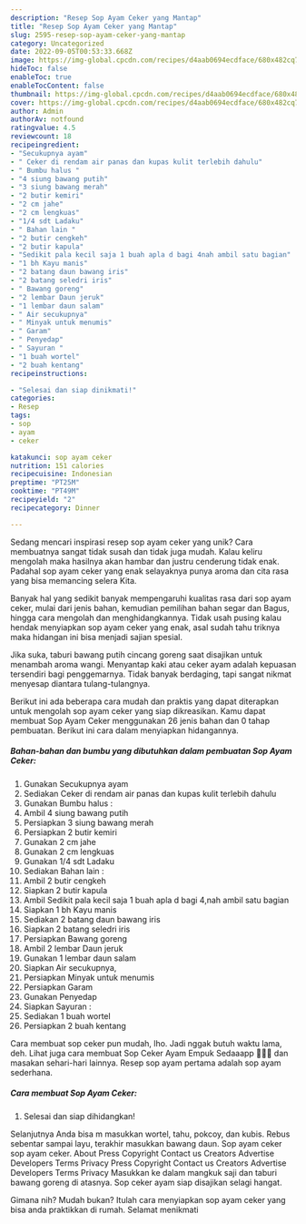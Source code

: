 ```yaml
---
description: "Resep Sop Ayam Ceker yang Mantap"
title: "Resep Sop Ayam Ceker yang Mantap"
slug: 2595-resep-sop-ayam-ceker-yang-mantap
category: Uncategorized
date: 2022-09-05T00:53:33.668Z
image: https://img-global.cpcdn.com/recipes/d4aab0694ecdface/680x482cq70/sop-ayam-ceker-foto-resep-utama.jpg
hideToc: false
enableToc: true
enableTocContent: false
thumbnail: https://img-global.cpcdn.com/recipes/d4aab0694ecdface/680x482cq70/sop-ayam-ceker-foto-resep-utama.jpg
cover: https://img-global.cpcdn.com/recipes/d4aab0694ecdface/680x482cq70/sop-ayam-ceker-foto-resep-utama.jpg
author: Admin
authorAv: notfound
ratingvalue: 4.5
reviewcount: 18
recipeingredient:
- "Secukupnya ayam"
- " Ceker di rendam air panas dan kupas kulit terlebih dahulu"
- " Bumbu halus "
- "4 siung bawang putih"
- "3 siung bawang merah"
- "2 butir kemiri"
- "2 cm jahe"
- "2 cm lengkuas"
- "1/4 sdt Ladaku"
- " Bahan lain "
- "2 butir cengkeh"
- "2 butir kapula"
- "Sedikit pala kecil saja 1 buah apla d bagi 4nah ambil satu bagian"
- "1 bh Kayu manis"
- "2 batang daun bawang iris"
- "2 batang seledri iris"
- " Bawang goreng"
- "2 lembar Daun jeruk"
- "1 lembar daun salam"
- " Air secukupnya"
- " Minyak untuk menumis"
- " Garam"
- " Penyedap"
- " Sayuran "
- "1 buah wortel"
- "2 buah kentang"
recipeinstructions:

- "Selesai dan siap dinikmati!"
categories:
- Resep
tags:
- sop
- ayam
- ceker

katakunci: sop ayam ceker 
nutrition: 151 calories
recipecuisine: Indonesian
preptime: "PT25M"
cooktime: "PT49M"
recipeyield: "2"
recipecategory: Dinner

---
```





Sedang mencari inspirasi resep sop ayam ceker yang unik? Cara membuatnya sangat tidak susah dan tidak juga mudah. Kalau keliru mengolah maka hasilnya akan hambar dan justru cenderung tidak enak. Padahal sop ayam ceker yang enak selayaknya punya aroma dan cita rasa yang bisa memancing selera Kita.





Banyak hal yang sedikit banyak mempengaruhi kualitas rasa dari sop ayam ceker, mulai dari jenis bahan, kemudian pemilihan bahan segar dan Bagus, hingga cara mengolah dan menghidangkannya. Tidak usah pusing kalau hendak menyiapkan sop ayam ceker yang enak,      asal sudah tahu triknya maka hidangan ini bisa menjadi sajian spesial.














Jika suka, taburi bawang putih cincang goreng saat disajikan untuk menambah aroma wangi. Menyantap kaki atau ceker ayam adalah kepuasan tersendiri bagi penggemarnya. Tidak banyak berdaging, tapi sangat nikmat menyesap diantara tulang-tulangnya.






Berikut ini ada beberapa cara mudah dan praktis yang dapat diterapkan untuk mengolah sop ayam ceker yang siap dikreasikan. Kamu dapat membuat Sop Ayam Ceker menggunakan 26 jenis bahan dan 0 tahap pembuatan. Berikut ini cara dalam menyiapkan hidangannya.

<!--inarticleads1-->

##### Bahan-bahan dan bumbu yang dibutuhkan dalam pembuatan Sop Ayam Ceker:

1. Gunakan Secukupnya ayam
1. Sediakan  Ceker di rendam air panas dan kupas kulit terlebih dahulu
1. Gunakan  Bumbu halus :
1. Ambil 4 siung bawang putih
1. Persiapkan 3 siung bawang merah
1. Persiapkan 2 butir kemiri
1. Gunakan 2 cm jahe
1. Gunakan 2 cm lengkuas
1. Gunakan 1/4 sdt Ladaku
1. Sediakan  Bahan lain :
1. Ambil 2 butir cengkeh
1. Siapkan 2 butir kapula
1. Ambil Sedikit pala kecil saja 1 buah apla d bagi 4,nah ambil satu bagian
1. Siapkan 1 bh Kayu manis
1. Sediakan 2 batang daun bawang iris
1. Siapkan 2 batang seledri iris
1. Persiapkan  Bawang goreng
1. Ambil 2 lembar Daun jeruk
1. Gunakan 1 lembar daun salam
1. Siapkan  Air secukupnya,
1. Persiapkan  Minyak untuk menumis
1. Persiapkan  Garam
1. Gunakan  Penyedap
1. Siapkan  Sayuran :
1. Sediakan 1 buah wortel
1. Persiapkan 2 buah kentang


Cara membuat sop ceker pun mudah, lho. Jadi nggak butuh waktu lama, deh. Lihat juga cara membuat Sop Ceker Ayam Empuk Sedaaapp 🤤🤤🤤 dan masakan sehari-hari lainnya. Resep sop ayam pertama adalah sop ayam sederhana. 

<!--inarticleads2-->

##### Cara membuat Sop Ayam Ceker:


1. Selesai dan siap dihidangkan!

Selanjutnya Anda bisa m masukkan wortel, tahu, pokcoy, dan kubis. Rebus sebentar sampai layu, terakhir masukkan bawang daun. Sop ayam ceker sop ayam ceker. About Press Copyright Contact us Creators Advertise Developers Terms Privacy Press Copyright Contact us Creators Advertise Developers Terms Privacy Masukkan ke dalam mangkuk saji dan taburi bawang goreng di atasnya. Sop ceker ayam siap disajikan selagi hangat. 

Gimana nih? Mudah bukan? Itulah cara menyiapkan sop ayam ceker yang bisa anda praktikkan di rumah. Selamat menikmati
